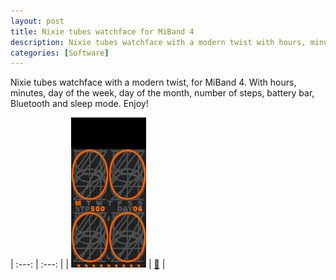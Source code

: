 ```yaml
---
layout: post
title: Nixie tubes watchface for MiBand 4
description: Nixie tubes watchface with a modern twist with hours, minutes, day of the week, day of the month, number of steps, battery bar, Bluetooth and sleep mode.
categories: [Software]
---
```


Nixie tubes watchface with a modern twist, for MiBand 4. With hours, minutes, day of the week, day of the month, number of steps, battery bar, Bluetooth and sleep mode. Enjoy!

|     :---:      |     :---:     |
| ![Nixie Neue for MiBand 4](/public/download/nixie-neue.gif) | [    :floppy_disk:](/public/download/nixie-neue.bin) |

